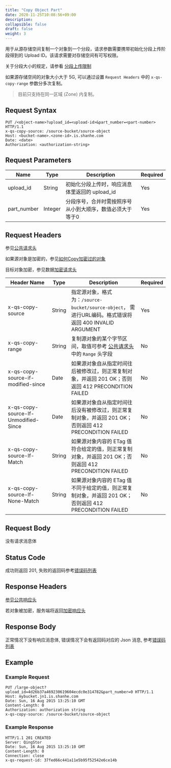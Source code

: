 ```yaml
---
title: "Copy Object Part"
date: 2020-11-25T10:08:56+09:00
description:
collapsible: false
draft: false
weight: 3
---
```




用于从源存储空间复制一个对象到一个分段，请求参数需要携带初始化分段上传阶段得到的 Upload ID。该请求需要对存储空间有可写权限。

关于分段大小的规定，请参看 [分段上传限制](../#分段上传限制)

如果源存储空间的对象大小大于 5G, 可以通过设置 `Request Headers` 中的 `x-qs-copy-range` 参数分多次复制。

> 目前只支持在同一区域 (Zone) 内复制。

## Request Syntax

```http
PUT /<object-name>?upload_id=<upload-id>&part_number=<part-number> HTTP/1.1
x-qs-copy-source: /source-bucket/source-object
Host: <bucket-name>.<zone-id>.is.shanhe.com
Date: <date>
Authorization: <authorization-string>
```

## Request Parameters

| Name | Type | Description | Required |
| --- | --- | --- | --- |
| upload_id | String | 初始化分段上传时，响应消息体里返回的 upload_id | Yes |
| part_number | Integer | 分段序号，合并时需按照序号从小到大顺序，数值必须大于等于0 | Yes |

## Request Headers

参见[公共请求头](../../../common_header/)

如果源对象是加密的，参见[如何Copy加密过的对象](../../../common/encryption/#如何copy加密过的对象)

目标对象加密，参见数据[加密请求头](../../../common/encryption/#加密请求头)

| Header Name | Type | Description | Required |
| --- | --- | --- | --- |
| x-qs-copy-source | String | 指定源对象，格式为：`/source-bucket/source-object`， 需进行URL编码。格式错误将返回 400 INVALID ARGUMENT | Yes |
| x-qs-copy-range | String | 复制源对象的某个字节区间，取值可参考 [公共请求头](../../../common_header/#object-storage-common-header) 中的 `Range` 头字段 | No |
| x-qs-copy-source-if-modified-since | Date | 如果源对象自从指定时间往后被修改过，则正常复制对象，并返回 201 OK；否则返回 412 PRECONDITION FAILED | No |
| x-qs-copy-source-If-Unmodified-Since | Date | 如果源对象自从指定时间往后没有被修改过，则正常复制对象，并返回 201 OK；否则返回 412 PRECONDITION FAILED | No |
| x-qs-copy-source-If-Match | String | 如果源对象内容的 ETag 值符合给定的值，则正常复制对象，并返回 201 OK；否则返回 412 PRECONDITION FAILED | No |
| x-qs-copy-source-If-None-Match | String | 如果源对象内容的 ETag 值不同于给定的值，则正常复制对象，并返回 201 OK；否则返回 412 PRECONDITION FAILED | No |

## Request Body

没有请求消息体

## Status Code

成功则返回 201, 失败的返回码参考[错误码列表](../../../error_code/)

## Response Headers

[参见公共响应头](../../../common_header/#响应头字段)

若对象被加密，服务端将返回[加密响应头](../../../common/encryption/#加密响应头)

## Response Body

正常情况下没有响应消息体, 错误情况下会有返回码对应的 Json 消息, 参考[错误码列表](../../../error_code/)

## Example

### Example Request

```http
PUT /large-object?upload_id=4d26b37a469230619604ecdc0e314782&part_number=0 HTTP/1.1
Host: mybucket.jn1.is.shanhe.com
Date: Sun, 16 Aug 2015 13:25:10 GMT
Content-Length: 0
Authorization: authorization string
x-qs-copy-source: /source-bucket/source-object
```

### Example Response

```http
HTTP/1.1 201 CREATED
Server: QingStor
Date: Sun, 16 Aug 2015 13:25:10 GMT
Content-Length: 0
Connection: close
x-qs-request-id: 37fed66c441a11e5b95f52542e6ce14b
```
